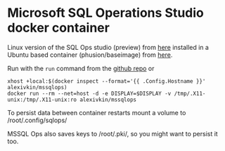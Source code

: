 # Microsoft SQL Operations Studio docker container

Linux version of the SQL Ops studio (preview) from [here](https://docs.microsoft.com/en-us/sql/sql-operations-studio) installed in a Ubuntu based container (phusion/baseimage) from [here](https://github.com/phusion/baseimage-docker).

Run with the `run` command from the [github repo](https://github.com/alexivkin/Docker-MSSQLOps) or

```
xhost +local:$(docker inspect --format='{{ .Config.Hostname }}' alexivkin/mssqlops)
docker run --rm --net=host -d -e DISPLAY=$DISPLAY -v /tmp/.X11-unix:/tmp/.X11-unix:ro alexivkin/mssqlops
```

To persist data between container restarts mount a volume to /root/.config/sqlops/

MSSQL Ops also saves keys to /root/.pki/, so you might want to persist it too.
